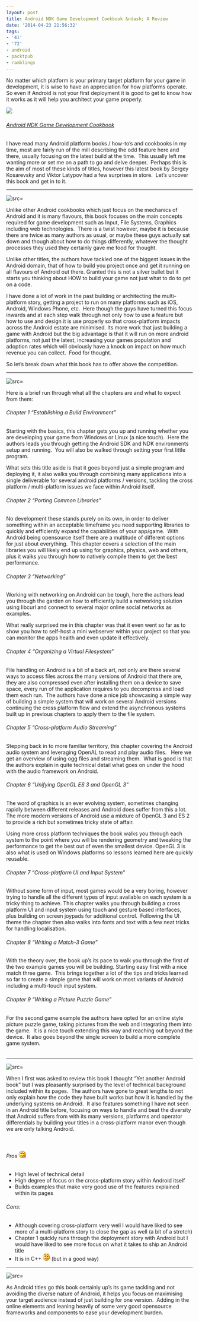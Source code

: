 ```yaml
---
layout: post
title: Android NDK Game Development Cookbook &ndash; A Review
date: '2014-04-23 21:56:32'
tags:
- '41'
- '72'
- android
- packtpub
- ramblings
---
```


No matter which platform is your primary target platform for your game in development, it is wise to have an appreciation for how platforms operate.&nbsp; So even if Android is not your first deployment it is good to get to know how it works as it will help you architect your game properly.

[![](http://dgdsbygo8mp3h.cloudfront.net/sites/default/files/imagecache/productview_larger/7785OS.jpg)](http://www.packtpub.com/android-ndk-game-development-cookbook/book)

###### [Android NDK Game Development Cookbook](http://www.packtpub.com/android-ndk-game-development-cookbook/book)

I have read many Android platform books / how-to’s and cookbooks in my time, most are fairly run of the mill describing the odd feature here and there, usually focusing on the latest build at the time.&nbsp; This usually left me wanting more or set me on a path to go and delve deeper.&nbsp; Perhaps this is the aim of most of these kinds of titles, however this latest book by Sergey Kosarevsky and Viktor Latypov had a few surprises in store.&nbsp; Let’s uncover this book and get in to it.

* * *

![src=]()

Unlike other Android cookbooks which just focus on the mechanics of Android and it is many flavours, this book focuses on the main concepts required for game development such as Input, File Systems, Graphics including web technologies.&nbsp; There is a twist however, maybe it is because there are twice as many authors as usual, or maybe these guys actually sat down and though about how to do things differently, whatever the thought processes they used they certainly gave me food for thought.

Unlike other titles, the authors have tackled one of the biggest issues in the Android domain, that of how to build you project once and get it running on all flavours of Android out there. Granted this is not a silver bullet but it starts you thinking about HOW to build your game not just what to do to get on a code.

I have done a lot of work in the past building or architecting the multi-platform story, getting a project to run on many platforms such as iOS, Android, Windows Phone, etc.&nbsp; Here though the guys have turned this focus inwards and at each step walk through not only how to use a feature but how to use and design it is use properly so that cross-platform impacts across the Android estate are minimised. Its more work that just building a game with Android but the big advantage is that it will run on more android platforms, not just the latest, increasing your games population and adoption rates which will obviously have a knock on impact on how much revenue you can collect.&nbsp; Food for thought.

So let’s break down what this book has to offer above the competition.

* * *

![src=]()

Here is a brief run through what all the chapters are and what to expect from them:

###### Chapter 1 “Establishing a Build Environment”

Starting with the basics, this chapter gets you up and running whether you are developing your game from Windows or Linux (a nice touch).&nbsp; Here the authors leads you through getting the Android SDK and NDK environments setup and running.&nbsp; You will also be walked through setting your first little program.

What sets this title aside is that it goes beyond just a simple program and deploying it, it also walks you through combining many applications into a single deliverable for several android platforms / versions, tackling the cross platform / multi-platform issues we face within Android itself.

###### Chapter 2 “Porting Common Libraries”

No development these stands purely on its own, in order to deliver something within an acceptable timeframe you need supporting libraries to quickly and efficiently expand the capabilities of your app/game.&nbsp; With Android being opensource itself there are a multitude of different options for just about everything.&nbsp; This chapter covers a selection of the main libraries you will likely end up using for graphics, physics, web and others, plus it walks you through how to natively compile them to get the best performance.&nbsp;

###### Chapter 3 “Networking”

Working with networking on Android can be tough, here the authors lead you through the garden on how to efficiently build a networking solution using libcurl and connect to several major online social networks as examples.

What really surprised me in this chapter was that it even went so far as to show you how to self-host a mini webserver within your project so that you can monitor the apps health and even update it effectively.&nbsp;

###### Chapter 4 “Organizing a Virtual Filesystem”

File handling on Android is a bit of a back art, not only are there several ways to access files across the many versions of Android that there are, they are also compressed even after installing them on a device to save space, every run of the application requires to you decompress and load them each run.&nbsp; The authors have done a nice job showcasing a simple way of building a simple system that will work on several Android versions continuing the cross platform flow and extend the asynchronous systems built up in previous chapters to apply them to the file system.

###### Chapter 5 “Cross-platform Audio Streaming”

Stepping back in to more familiar territory, this chapter covering the Android audio system and leveraging OpenAL to read and play audio files.&nbsp;&nbsp; Here we get an overview of using ogg files and streaming them.&nbsp; What is good is that the authors explain in quite technical detail what goes on under the hood with the audio framework on Android.

###### Chapter 6 “Unifying OpenGL ES 3 and OpenGL 3”

The word of graphics is an ever evolving system, sometimes changing rapidly between different releases and Android does suffer from this a lot.&nbsp; The more modern versions of Android use a mixture of OpenGL 3 and ES 2 to provide a rich but sometimes tricky state of affair.

Using more cross platform techniques the book walks you through each system to the point where you will be rendering geometry and tweaking the performance to get the best out of even the smallest device. OpenGL 3 is also what is used on Windows platforms so lessons learned here are quickly reusable.

###### Chapter 7 “Cross-platform UI and Input System”

Without some form of input, most games would be a very boring, however trying to handle all the different types of input available on each system is a tricky thing to achieve. This chapter walks you through building a cross platform UI and input system using touch and gesture based interfaces, plus building on screen joypads for additional control.&nbsp; Following the UI theme the chapter then also walks into fonts and text with a few neat tricks for handling localisation.&nbsp;

###### Chapter 8 “Writing a Match-3 Game”

With the theory over, the book up’s its pace to walk you through the first of the two example games you will be building. Starting easy first with a nice match three game.&nbsp; This brings together a lot of the tips and tricks learned so far to create a simple game that will work on most variants of Android including a multi-touch input system.

###### Chapter 9 “Writing a Picture Puzzle Game”

For the second game example the authors have opted for an online style picture puzzle game, taking pictures from the web and integrating them into the game.&nbsp; It is a nice touch extending this way and reaching out beyond the device.&nbsp; It also goes beyond the single screen to build a more complete game system.

###### 

* * *

![src=]()

When I first was asked to review this book I thought “Yet another Android book” but I was pleasantly surprised by the level of technical background included within its pages.&nbsp; The authors have gone to great lengths to not only explain how the code they have built works but how it is handled by the underlying systems on Android.&nbsp; It also features something I have not seen in an Android title before, focusing on ways to handle and beat the diversity that Android suffers from with its many versions, platforms and operator differentials by building your titles in a cross-platform manor even though we are only talking Android.

&nbsp;

###### Pros ![Smile with tongue out](/Images/wordpress/2014/04/wlEmoticon-smilewithtongueout1.png)

- High level of technical detail
- High degree of focus on the cross-platform story within Android itself
- Builds examples that make very good use of the features explained within its pages

###### Cons:

- Although covering cross-platform very well I would have liked to see more of a multi-platform story to close the gap as well (a bit of a stretch)
- Chapter 1 quickly runs through the deployment story with Android but I would have liked to see more focus on what it takes to ship an Android title
- It is in C++ ![Confused smile](/Images/wordpress/2014/04/wlEmoticon-confusedsmile.png) (but in a good way)

* * *

![src=]()

As Android titles go this book certainly up’s its game tackling and not avoiding the diverse nature of Android, it helps you focus on maximising your target audience instead of just building for one version.&nbsp; Adding in the online elements and leaning heavily of some very good opensource frameworks and components to ease your development burden.&nbsp;

